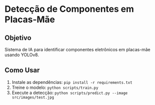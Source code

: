 # Detecção de Componentes em Placas-Mãe

## Objetivo
Sistema de IA para identificar componentes eletrônicos em placas-mãe usando YOLOv8.

## Como Usar
1. Instale as dependências: `pip install -r requirements.txt`
2. Treine o modelo: `python scripts/train.py`
3. Execute a detecção: `python scripts/predict.py --image src/images/test.jpg`